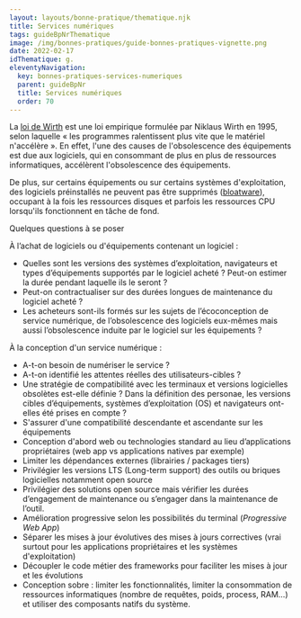 ```yaml
---
layout: layouts/bonne-pratique/thematique.njk
title: Services numériques
tags: guideBpNrThematique
image: /img/bonnes-pratiques/guide-bonnes-pratiques-vignette.png
date: 2022-02-17
idThematique: g.
eleventyNavigation:
  key: bonnes-pratiques-services-numeriques
  parent: guideBpNr
  title: Services numériques
  order: 70
---
```


La [loi de Wirth](https://fr.wikipedia.org/wiki/Loi_de_Wirth) est une loi empirique formulée par Niklaus Wirth en 1995, selon laquelle « les programmes ralentissent plus vite que le matériel n'accélère ». En effet, l'une des causes de l'obsolescence des équipements est due aux logiciels, qui en consommant de plus en plus de ressources informatiques, accélèrent l'obsolescence des équipements.

De plus, sur certains équipements ou sur certains systèmes d'exploitation, des logiciels préinstallés ne peuvent pas être supprimés ([bloatware](https://fr.wikipedia.org/wiki/Bloatware\))), occupant à la fois les ressources disques et parfois les ressources CPU lorsqu'ils fonctionnent en tâche de fond.

Quelques questions à se poser 

À l’achat de logiciels ou d'équipements contenant un logiciel :

- Quelles sont les versions des systèmes d’exploitation, navigateurs et types d’équipements supportés par le logiciel acheté ? Peut-on estimer la durée pendant laquelle ils le seront ?
- Peut-on contractualiser sur des durées longues de maintenance du logiciel acheté ?
- Les acheteurs sont-ils formés sur les sujets de l’écoconception de service numérique, de l’obsolescence des logiciels eux-mêmes mais aussi l’obsolescence induite par le logiciel sur les équipements ?

À la conception d'un service numérique :

-	A-t-on besoin de numériser le service ?
-	A-t-on identifié les attentes réelles des utilisateurs-cibles ?
- Une stratégie de compatibilité avec les terminaux et versions logicielles obsolètes est-elle définie ? Dans la définition des personae, les versions cibles d’équipements, systèmes d’exploitation (OS) et navigateurs ont-elles été prises en compte ?
- S'assurer d'une compatibilité descendante et ascendante sur les équipements
- Conception d'abord web ou technologies standard au lieu d’applications propriétaires (web app vs applications natives par exemple)
- Limiter les dépendances externes (librairies / packages tiers)
- Privilégier les versions LTS (Long-term support) des outils ou briques logicielles notamment open source
- Privilégier des solutions open source mais vérifier les durées d’engagement de maintenance ou s’engager dans la maintenance de l’outil.
- Amélioration progressive selon les possibilités du terminal (_Progressive Web App_)
- Séparer les mises à jour évolutives des mises à jours correctives (vrai surtout pour les applications propriétaires et les systèmes d'exploitation)
- Découpler le code métier des frameworks pour faciliter les mises à jour et les évolutions
- Conception sobre : limiter les fonctionnalités, limiter la consommation de ressources informatiques (nombre de requêtes, poids, process, RAM…) et utiliser des composants natifs du système.
